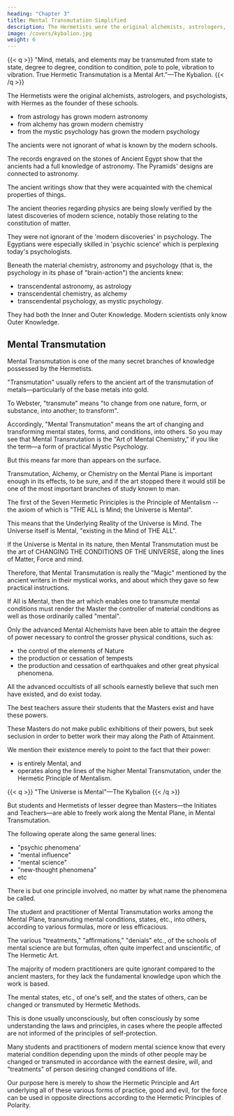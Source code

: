 ```yaml
---
heading: "Chapter 3"
title: Mental Transmutation Simplified
description: The Hermetists were the original alchemists, astrologers, and psychologists, with Hermes as the founder of these schools
image: /covers/kybalion.jpg
weight: 6
---
```



{{< q >}}
"Mind, metals, and elements may be transmuted from state to state, degree to degree, condition to condition, pole to pole, vibration to vibration. True Hermetic Transmutation is a Mental Art."—The Kybalion.
{{< /q >}}


The Hermetists were the original alchemists, astrologers, and psychologists, with Hermes as the founder of these schools. 

- from astrology has grown modern astronomy
- from alchemy has grown modern chemistry
- from the mystic psychology has grown the modern psychology

The ancients were not ignorant of what is known by the modern schools. <!-- suppose to be their exclusive and special property.  -->

The records engraved on the stones of Ancient Egypt show that the ancients had a full knowledge of astronomy. The Pyramids' designs are connected to astronomy. 

The ancient writings show that they were acquainted with the chemical properties of things. 

The ancient theories regarding physics are being slowly verified by the latest discoveries of modern science, notably those relating to the constitution of matter.

They were not ignorant of the 'modern discoveries' in psychology. The Egyptians were especially skilled in 'psychic science' which is perplexing today's psychologists.

<!-- , and making them reluctantly admit that "there may be something in it after all." -->

Beneath the material chemistry, astronomy and psychology (that is, the psychology in its phase of "brain-action") the ancients knew:
- transcendental astronomy, as astrology
- transcendental chemistry, as alchemy
- transcendental psychology, as mystic psychology. 

They had both the Inner and Outer Knowledge. Modern scientists only know Outer Knowledge. 


## Mental Transmutation

Mental Transmutation is one of the many secret branches of knowledge possessed by the Hermetists. 

"Transmutation" usually refers to the ancient art of the transmutation of metals—particularly of the base metals into gold. 

To Webster, "transmute" means "to change from one nature, form, or substance, into another; to transform". 

Accordingly, "Mental Transmutation" means the art of changing and transforming mental states, forms, and conditions, into others. So you may see that Mental Transmutation is the "Art of Mental Chemistry," if you like the term—a form of practical Mystic Psychology.

But this means far more than appears on the surface. 

Transmutation, Alchemy, or Chemistry on the Mental Plane is important enough in its effects, to be sure, and if the art stopped there it would still be one of the most important branches of study known to man. 

<!-- But this is only the beginning. Let us see why! -->

The first of the Seven Hermetic Principles is the Principle of Mentalism -- the axiom of which is "THE ALL is Mind; the Universe is Mental". 

This means that the Underlying Reality of the Universe is Mind. The Universe itself is Mental, "existing in the Mind of THE ALL".

 <!-- We shall consider this Principle in succeeding lessons, but let us see the effect of the principle if it be assumed to be true. -->

If the Universe is Mental in its nature, then Mental Transmutation must be the art of CHANGING THE CONDITIONS OF THE UNIVERSE, along the lines of Matter, Force and mind. 

Therefore, that Mental Transmutation is really the "Magic" mentioned by the ancient writers in their mystical works, and about which they gave so few practical instructions. 

If All is Mental, then the art which enables one to transmute mental conditions must render the Master the controller of material conditions as well as those ordinarily called "mental".

Only the advanced Mental Alchemists have been able to attain the degree of power necessary to control the grosser physical conditions, such as:
- the control of the elements of Nature
- the production or cessation of tempests
- the production and cessation of earthquakes and other great physical phenomena. 

All the advanced occultists of all schools earnestly believe that such men have existed, and do exist today.

The best teachers assure their students that the Masters exist and have these powers.

<!-- having had experiences which justify them in such belief and statements.  -->

These Masters do not make public exhibitions of their powers, but seek seclusion in order to better work their may along the Path of Attainment. 

We mention their existence merely to point to the fact that their power:
- is entirely Mental, and
- operates along the lines of the higher Mental Transmutation, under the Hermetic Principle of Mentalism.


{{< q >}}
"The Universe is Mental"—The Kybalion
{{< /q >}}

But students and Hermetists of lesser degree than Masters—the Initiates and Teachers—are able to freely work along the Mental Plane, in Mental Transmutation. 

The following operate along the same general lines:
- "psychic phenomena'
- "mental influence"
- "mental science"
- "new-thought phenomena"
- etc

There is but one principle involved, no matter by what name the phenomena be called.

The student and practitioner of Mental Transmutation works among the Mental Plane, transmuting mental conditions, states, etc., into others, according to various formulas, more or less efficacious. 

The various "treatments," "affirmations," "denials" etc., of the schools of mental science are but formulas, often quite imperfect and unscientific, of The Hermetic Art. 

The majority of modern practitioners are quite ignorant compared to the ancient masters, for they lack the fundamental knowledge upon which the work is based.

The mental states, etc., of one's self, and the states of others, can be changed or transmuted by Hermetic Methods. 

This is done usually unconsciously, but often consciously by some understanding the laws and principles, in cases where the people affected are not informed of the principles of self-protection. 

Many students and practitioners of modern mental science know that every material condition depending upon the minds of other people may be changed or transmuted in accordance with the earnest desire, will, and "treatments" of person desiring changed conditions of life. 

<!-- The public are so generally informed regarding these things at present, that we do not deem it necessary to mention the same at length,  -->

Our purpose here is merely to show the Hermetic Principle and Art underlying all of these various forms of practice, good and evil, for the force can be used in opposite directions according to the Hermetic Principles of Polarity.

<!-- In this little book we shall state the basic principles of Mental
Transmutation, that all who read may grasp the Underlying Principles,
and thus possess the Master-Key that will unlock the many doors of the
Principle of Polarity. -->

<!-- We shall now proceed to a consideration of the first of the Hermetic Seven Principles—the Principle of Mentalism, in which is explained the truth that "THE ALL is Mind; the Universe is Mental," in the words of The Kybalion. We ask the close attention, and careful study of this great Principle, on the part of our students, for it is really the Basic Principle of the whole Hermetic Philosophy, and of the Hermetic Art of Mental Transmutation. -->

